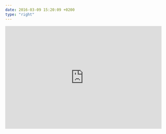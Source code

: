 ```yaml
---
date: 2016-03-09 15:20:09 +0200
type: "right"
---
```

<iframe src="https://www.facebook.com/plugins/post.php?href=https%3A%2F%2Fwww.facebook.com%2Fgalka.khutorianska%2Fposts%2F944814108968131&width=500" width="500" height="330" style="border:none;overflow:hidden" scrolling="no" frameborder="0" allowTransparency="true"></iframe>
